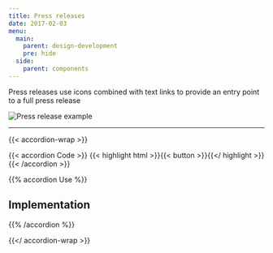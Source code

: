 ```yaml
---
title: Press releases
date: 2017-02-03
menu:
  main:
    parent: design-development
    pre: hide
  side:
    parent: components
---
```


Press releases use icons combined with text links to provide an entry point to a full press release

![Press release example](/standards/img/components/press-release-example.jpg)

---

{{< accordion-wrap >}}

{{< accordion Code >}}
  {{< highlight html >}}{{< button >}}{{</ highlight >}}
{{< /accordion >}}

{{% accordion Use %}}
## Implementation
{{% /accordion %}}

{{</ accordion-wrap >}}
